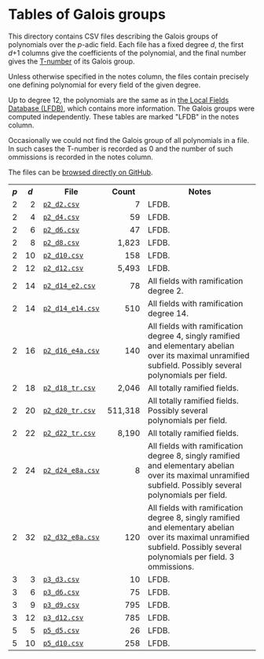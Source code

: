 # Tables of Galois groups

This directory contains CSV files describing the Galois groups of polynomials over the *p*-adic field. Each file has a fixed degree *d*, the first *d*+1 columns give the coefficients of the polynomial, and the final number gives the [T-number](http://groupnames.org/T31.html) of its Galois group.

Unless otherwise specified in the notes column, the files contain precisely one defining polynomial for every field of the given degree.

Up to degree 12, the polynomials are the same as in [the Local Fields Database (LFDB)](https://math.la.asu.edu/~jj/localfields/), which contains more information. The Galois groups were computed independently. These tables are marked "LFDB" in the notes column.

Occasionally we could not find the Galois group of all polynomials in a file. In such cases the T-number is recorded as 0 and the number of such ommissions is recorded in the notes column.

The files can be [browsed directly on GitHub](https://github.com/cjdoris/pAdicGaloisGroup/tree/master/tables/).

<table>
  <style type="text/css">
    td:nth-child(1) { text-align: right; }
    td:nth-child(2) { text-align: right; }
    td:nth-child(4) { text-align: right; }
  </style>
  <tr>
    <th style="font-style: italic;">p</th>
    <th style="font-style: italic;">d</th>
    <th>File</th>
    <th>Count</th>
    <th>Notes</th>
  </tr>
  <tr>
    <td>2</td>
    <td>2</td>
    <td><a href="https://raw.githubusercontent.com/cjdoris/pAdicGaloisGroup/master/tables/p2_d2.csv"><code>p2_d2.csv</code></a></td>
    <td>7</td>
    <td>LFDB.</td>
  </tr>
  <tr>
    <td>2</td>
    <td>4</td>
    <td><a href="https://raw.githubusercontent.com/cjdoris/pAdicGaloisGroup/master/tables/p2_d4.csv"><code>p2_d4.csv</code></a></td>
    <td>59</td>
    <td>LFDB.</td>
  </tr>
  <tr>
    <td>2</td>
    <td>6</td>
    <td><a href="https://raw.githubusercontent.com/cjdoris/pAdicGaloisGroup/master/tables/p2_d6.csv"><code>p2_d6.csv</code></a></td>
    <td>47</td>
    <td>LFDB.</td>
  </tr>
  <tr>
    <td>2</td>
    <td>8</td>
    <td><a href="https://raw.githubusercontent.com/cjdoris/pAdicGaloisGroup/master/tables/p2_d8.csv"><code>p2_d8.csv</code></a></td>
    <td>1,823</td>
    <td>LFDB.</td>
  </tr>
  <tr>
    <td>2</td>
    <td>10</td>
    <td><a href="https://raw.githubusercontent.com/cjdoris/pAdicGaloisGroup/master/tables/p2_d10.csv"><code>p2_d10.csv</code></a></td>
    <td>158</td>
    <td>LFDB.</td>
  </tr>
  <tr>
    <td>2</td>
    <td>12</td>
    <td><a href="https://raw.githubusercontent.com/cjdoris/pAdicGaloisGroup/master/tables/p2_d12.csv"><code>p2_d12.csv</code></a></td>
    <td>5,493</td>
    <td>LFDB.</td>
  </tr>
  <tr>
    <td>2</td>
    <td>14</td>
    <td><a href="https://raw.githubusercontent.com/cjdoris/pAdicGaloisGroup/master/tables/p2_d14_e2.csv"><code>p2_d14_e2.csv</code></a></td>
    <td>78</td>
    <td>All fields with ramification degree 2.</td>
  </tr>
  <tr>
    <td>2</td>
    <td>14</td>
    <td><a href="https://raw.githubusercontent.com/cjdoris/pAdicGaloisGroup/master/tables/p2_d14_e14.csv"><code>p2_d14_e14.csv</code></a></td>
    <td>510</td>
    <td>All fields with ramification degree 14.</td>
  </tr>
  <tr>
    <td>2</td>
    <td>16</td>
    <td><a href="https://raw.githubusercontent.com/cjdoris/pAdicGaloisGroup/master/tables/p2_d16_e4a.csv"><code>p2_d16_e4a.csv</code></a></td>
    <td>140</td>
    <td>All fields with ramification degree 4, singly ramified and elementary abelian over its maximal unramified subfield. Possibly several polynomials per field.</td>
  </tr>
  <tr>
    <td>2</td>
    <td>18</td>
    <td><a href="https://raw.githubusercontent.com/cjdoris/pAdicGaloisGroup/master/tables/p2_d18_tr.csv"><code>p2_d18_tr.csv</code></a></td>
    <td>2,046</td>
    <td>All totally ramified fields.</td>
  </tr>
  <tr>
    <td>2</td>
    <td>20</td>
    <td><a href="https://raw.githubusercontent.com/cjdoris/pAdicGaloisGroup/master/tables/p2_d20_tr.csv"><code>p2_d20_tr.csv</code></a></td>
    <td>511,318</td>
    <td>All totally ramified fields. Possibly several polynomials per field.</td>
  </tr>
  <tr>
    <td>2</td>
    <td>22</td>
    <td><a href="https://raw.githubusercontent.com/cjdoris/pAdicGaloisGroup/master/tables/p2_d22_tr.csv"><code>p2_d22_tr.csv</code></a></td>
    <td>8,190</td>
    <td>All totally ramified fields.</td>
  </tr>
  <tr>
    <td>2</td>
    <td>24</td>
    <td><a href="https://raw.githubusercontent.com/cjdoris/pAdicGaloisGroup/master/tables/p2_d24_e8a.csv"><code>p2_d24_e8a.csv</code></a></td>
    <td>8</td>
    <td>All fields with ramification degree 8, singly ramified and elementary abelian over its maximal unramified subfield. Possibly several polynomials per field.</td>
  </tr>
  <tr>
    <td>2</td>
    <td>32</td>
    <td><a href="https://raw.githubusercontent.com/cjdoris/pAdicGaloisGroup/master/tables/p2_d32_e8a.csv"><code>p2_d32_e8a.csv</code></a></td>
    <td>120</td>
    <td>All fields with ramification degree 8, singly ramified and elementary abelian over its maximal unramified subfield. Possibly several polynomials per field. 3 ommissions.</td>
  </tr>
  <tr>
    <td>3</td>
    <td>3</td>
    <td><a href="https://raw.githubusercontent.com/cjdoris/pAdicGaloisGroup/master/tables/p3_d3.csv"><code>p3_d3.csv</code></a></td>
    <td>10</td>
    <td>LFDB.</td>
  </tr>
  <tr>
    <td>3</td>
    <td>6</td>
    <td><a href="https://raw.githubusercontent.com/cjdoris/pAdicGaloisGroup/master/tables/p3_d6.csv"><code>p3_d6.csv</code></a></td>
    <td>75</td>
    <td>LFDB.</td>
  </tr>
  <tr>
    <td>3</td>
    <td>9</td>
    <td><a href="https://raw.githubusercontent.com/cjdoris/pAdicGaloisGroup/master/tables/p3_d9.csv"><code>p3_d9.csv</code></a></td>
    <td>795</td>
    <td>LFDB.</td>
  </tr>
  <tr>
    <td>3</td>
    <td>12</td>
    <td><a href="https://raw.githubusercontent.com/cjdoris/pAdicGaloisGroup/master/tables/p3_d12.csv"><code>p3_d12.csv</code></a></td>
    <td>785</td>
    <td>LFDB.</td>
  </tr>
  <tr>
    <td>5</td>
    <td>5</td>
    <td><a href="https://raw.githubusercontent.com/cjdoris/pAdicGaloisGroup/master/tables/p5_d5.csv"><code>p5_d5.csv</code></a></td>
    <td>26</td>
    <td>LFDB.</td>
  </tr>
  <tr>
    <td>5</td>
    <td>10</td>
    <td><a href="https://raw.githubusercontent.com/cjdoris/pAdicGaloisGroup/master/tables/p5_d10.csv"><code>p5_d10.csv</code></a></td>
    <td>258</td>
    <td>LFDB.</td>
  </tr>
</table>
